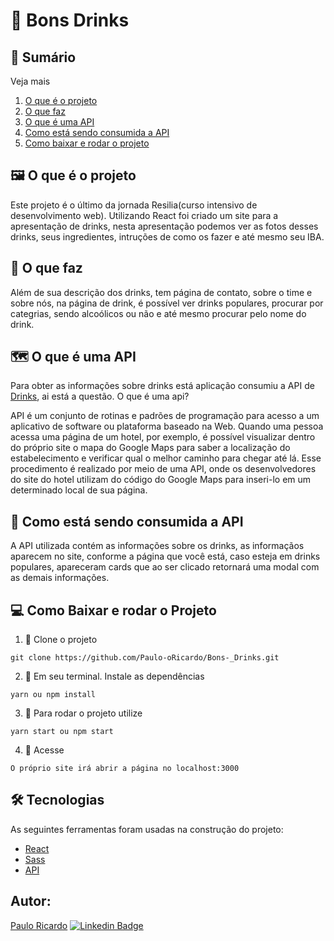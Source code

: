 # 🍹 Bons Drinks 
	
## 📖 Sumário

<summary>Veja mais</summary>

1.  [O que é o projeto](https://github.com/Paulo-oRicardo/Bons-_Drinks##%f0%9f%96%bc%ef%b8%8f-O-que-%c3%a9-o-projeto)
2.  [O que faz](https://github.com/Paulo-oRicardo/Bons-_Drinks#O-que-faz)
3.  [O que é uma API](https://github.com/Paulo-oRicardo/Bons-_Drinks#O-que-%c3%a9-uma-api)
4.  [Como está sendo consumida a API](https://github.com/Paulo-oRicardo/Bons-_Drinks#Como-est%c3%a1-funcionando-esta-api)
5.  [Como baixar e rodar o projeto](https://github.com/Paulo-oRicardo/Bons-_Drinks#Como-baixar-e-rodar-o-projeto)
</details>

## 🖼️ O que é o projeto
   Este projeto é o último da jornada Resilia(curso intensivo de desenvolvimento web). Utilizando React foi criado um site  para a apresentação de drinks, nesta apresentação podemos ver as fotos desses drinks, seus ingredientes, intruções de como os fazer e até mesmo seu IBA.

## 📔 O que faz
   Além de sua descrição dos drinks, tem página de contato, sobre o time e sobre nós, na página de drink, é possível ver drinks populares, procurar por categrias, sendo alcoólicos ou não e até mesmo procurar pelo nome do drink.
   
## 🗺️ O que é uma API 
   Para obter as informações sobre drinks está aplicação consumiu a API de [Drinks](https://www.thecocktaildb.com/), ai está a questão. O que é uma api?
   
   API é um conjunto de rotinas e padrões de programação para acesso a um aplicativo de software ou plataforma baseado na Web. Quando uma pessoa acessa uma página de um hotel, por exemplo, é possível visualizar dentro do próprio site o mapa do Google Maps para saber a localização do estabelecimento e verificar qual o melhor caminho para chegar até lá. Esse procedimento é realizado por meio de uma API, onde os desenvolvedores do site do hotel utilizam do código do Google Maps para inseri-lo em um determinado local de sua página.
   
## 🎲 Como está sendo consumida a API
   A API utilizada contém as informações sobre os drinks, as informaçãos aparecem no site, conforme a página que você está, caso esteja em drinks populares, apareceram cards que ao ser clicado retornará uma modal com as demais informações.
   
## 💻 Como Baixar e rodar o Projeto

1. 📌 Clone o projeto

```Shell
git clone https://github.com/Paulo-oRicardo/Bons-_Drinks.git
```

2. 📌 Em seu terminal. Instale as dependências

```Shell
yarn ou npm install
```

3. 📌 Para rodar o projeto utilize

```Shell
yarn start ou npm start
```

4. 📌 Acesse

```Shell
O próprio site irá abrir a página no localhost:3000
```

## 🛠 Tecnologias

As seguintes ferramentas foram usadas na construção do projeto:

- [React](https://pt-br.reactjs.org/)
- [Sass](https://sass-lang.com/)
- [API](https://www.thecocktaildb.com/)

## Autor:	 	  
   [Paulo Ricardo](https://github.com/Paulo-oRicardo)     [![Linkedin Badge](https://img.shields.io/badge/-LinkedIn-blue?style=flat-square&logo=Linkedin&logoColor=white&link=https://www.linkedin.com/in/paulo-yokoyama/)](https://www.linkedin.com/in/paulo-yokoyama/)
